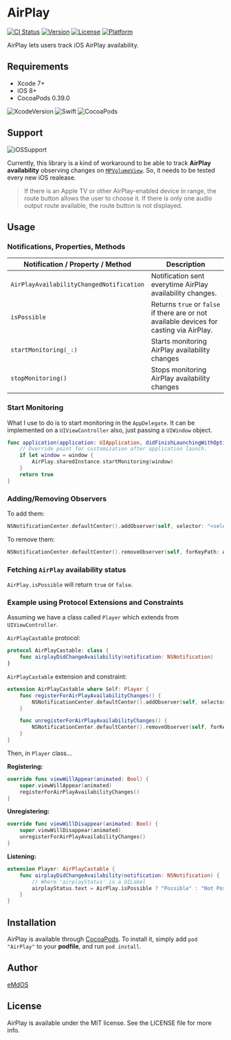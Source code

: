 # AirPlay

[![CI Status](http://img.shields.io/travis/eMdOS/AirPlay.svg?style=flat)](https://travis-ci.org/eMdOS/AirPlay)
[![Version](https://img.shields.io/cocoapods/v/AirPlay.svg?style=flat)](http://cocoapods.org/pods/AirPlay)
[![License](https://img.shields.io/cocoapods/l/AirPlay.svg?style=flat)](http://cocoapods.org/pods/AirPlay)
[![Platform](https://img.shields.io/cocoapods/p/AirPlay.svg?style=flat)](http://cocoapods.org/pods/AirPlay)

AirPlay lets users track iOS AirPlay availability.

## Requirements

+ Xcode 7+
+ iOS 8+
+ CocoaPods 0.39.0

![XcodeVersion](https://img.shields.io/badge/Xcode-v7.2-0b8bf7.svg)
![Swift](https://img.shields.io/badge/Swift-2.1-fd9e39.svg)
![CocoaPods](https://img.shields.io/badge/CocoaPods-0.39.0-e74c3c.svg)

## Support

![iOSSupport](https://img.shields.io/badge/iOS-8.0+-8e8e93.svg)

Currently, this library is a kind of workaround to be able to track **AirPlay availability** observing changes on [`MPVolumeView`](https://developer.apple.com/library/ios/documentation/MediaPlayer/Reference/MPVolumeView_Class/). So, it needs to be tested every new iOS realease.

> If there is an Apple TV or other AirPlay-enabled device in range, the route button allows the user to choose it. If there is only one audio output route available, the route button is not displayed.

## Usage

### Notifications, Properties, Methods

Notification / Property / Method | Description |
--- | --- |
`AirPlayAvailabilityChangedNotification` | Notification sent everytime AirPlay availability changes. |
`isPossible` | Returns `true` or `false` if there are or not available devices for casting via AirPlay. |
`startMonitoring(_:)` | Starts monitoring AirPlay availability changes |
`stopMonitoring()` | Stops monitoring AirPlay availability changes |


### Start Monitoring

What I use to do is to start monitoring in the `AppDelegate`. It can be implemented on a `UIViewController` also, just passing a `UIWindow` object.

```swift
func application(application: UIApplication, didFinishLaunchingWithOptions launchOptions: [NSObject: AnyObject]?) -> Bool {
    // Override point for customization after application launch.
    if let window = window {
        AirPlay.sharedInstance.startMonitoring(window)
    }
    return true
}
```

### Adding/Removing Observers

To add them:

```swift
NSNotificationCenter.defaultCenter().addObserver(self, selector: "<selector>", name: AirPlayAvailabilityChangedNotification, object: nil)
```

To remove them:

```swift
NSNotificationCenter.defaultCenter().removeObserver(self, forKeyPath: AirPlayAvailabilityChangedNotification)
```

### Fetching `AirPlay` availability status

`AirPlay.isPossible` will return `true` or `false`.

### Example using Protocol Extensions and Constraints

Assuming we have a class called `Player` which extends from `UIViewController`.

`AirPlayCastable` protocol:

```swift
protocol AirPlayCastable: class {
    func airplayDidChangeAvailability(notification: NSNotification)
}
```

`AirPlayCastable` extension and constraint:

```swift
extension AirPlayCastable where Self: Player {
    func registerForAirPlayAvailabilityChanges() {
        NSNotificationCenter.defaultCenter().addObserver(self, selector: "airplayDidChangeAvailability:", name: AirPlayAvailabilityChangedNotification, object: nil)
    }

    func unregisterForAirPlayAvailabilityChanges() {
        NSNotificationCenter.defaultCenter().removeObserver(self, forKeyPath: AirPlayAvailabilityChangedNotification)
    }
}
```

Then, in `Player` class...

**Registering:**

```swift
override func viewWillAppear(animated: Bool) {
    super.viewWillAppear(animated)
    registerForAirPlayAvailabilityChanges()
}
```

**Unregistering:**

```swift
override func viewWillDisappear(animated: Bool) {
    super.viewWillDisappear(animated)
    unregisterForAirPlayAvailabilityChanges()
}
```

**Listening:**

```swift
extension Player: AirPlayCastable {
    func airplayDidChangeAvailability(notification: NSNotification) {
        // Where 'airplayStatus' is a UILabel
        airplayStatus.text = AirPlay.isPossible ? "Possible" : "Not Possible"
    }
}
```

## Installation

AirPlay is available through [CocoaPods](http://cocoapods.org). To install it, simply add `pod "AirPlay"` to your **podfile**, and run `pod install`.

## Author

[eMdOS](https://twitter.com/_eMdOS_)

## License

AirPlay is available under the MIT license. See the LICENSE file for more info.
